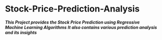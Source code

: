 # Stock-Price-Prediction-Analysis

***This Project provides the Stock Price Prediction using Regressive Machine Learning Algorithms***
***It also contains various prediction analysis and its insights***
